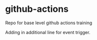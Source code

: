 # github-actions
Repo for base level github actions training

Adding in additional line for event trigger.